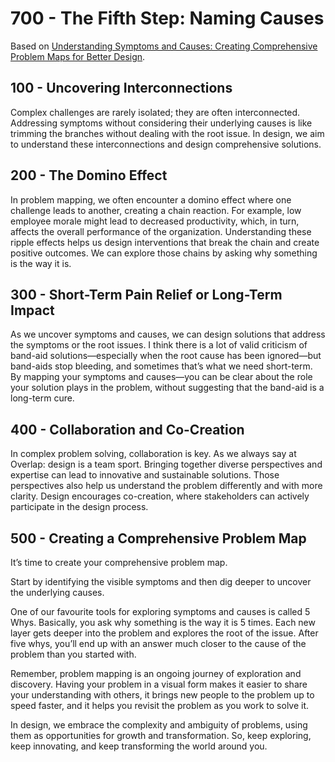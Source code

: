 # 700 - The Fifth Step: Naming Causes

Based on [Understanding Symptoms and Causes: Creating Comprehensive Problem Maps for Better Design](https://www.overlapassociates.com/ideas/creating-comprehensive-problem-maps).

## 100 - Uncovering Interconnections

Complex challenges are rarely isolated; they are often interconnected. Addressing symptoms without considering their underlying causes is like trimming the branches without dealing with the root issue. In design, we aim to understand these interconnections and design comprehensive solutions.

## 200 - The Domino Effect

In problem mapping, we often encounter a domino effect where one challenge leads to another, creating a chain reaction. For example, low employee morale might lead to decreased productivity, which, in turn, affects the overall performance of the organization. Understanding these ripple effects helps us design interventions that break the chain and create positive outcomes. We can explore those chains by asking why something is the way it is.

## 300 - Short-Term Pain Relief or Long-Term Impact

As we uncover symptoms and causes, we can design solutions that address the symptoms or the root issues. I think there is a lot of valid criticism of band-aid solutions—especially when the root cause has been ignored—but band-aids stop bleeding, and sometimes that’s what we need short-term. By mapping your symptoms and causes—you can be clear about the role your solution plays in the problem, without suggesting that the band-aid is a long-term cure.  

## 400 - Collaboration and Co-Creation

In complex problem solving, collaboration is key. As we always say at Overlap: design is a team sport. Bringing together diverse perspectives and expertise can lead to innovative and sustainable solutions. Those perspectives also help us understand the problem differently and with more clarity. Design encourages co-creation, where stakeholders can actively participate in the design process.

## 500 - Creating a Comprehensive Problem Map

It’s time to create your comprehensive problem map. 

Start by identifying the visible symptoms and then dig deeper to uncover the underlying causes. 

One of our favourite tools for exploring symptoms and causes is called 5 Whys. Basically, you ask why something is the way it is 5 times. Each new layer gets deeper into the problem and explores the root of the issue. After five whys, you’ll end up with an answer much closer to the cause of the problem than you started with. 

Remember, problem mapping is an ongoing journey of exploration and discovery. Having your problem in a visual form makes it easier to share your understanding with others, it brings new people to the problem up to speed faster, and it helps you revisit the problem as you work to solve it.

In design, we embrace the complexity and ambiguity of problems, using them as opportunities for growth and transformation. So, keep exploring, keep innovating, and keep transforming the world around you.
